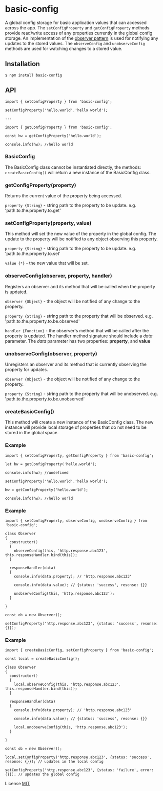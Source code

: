 # basic-config

A global config storage for basic application values that can accessed across the app. The `setConfigProperty` and 
`getConfigProperty` methods provide read/write access of any properties currently in the global config storage. An 
implementation of the [observer pattern](https://en.wikipedia.org/wiki/Observer_pattern) is used for notifying any 
updates to the stored values. The `observeConfig` and `unobserveConfig` methods are used for watching changes to a
stored value.

## Installation
``
$ npm install basic-config
``

## API
```
import { setConfigProperty } from 'basic-config';

setConfigProperty('hello.world','hello world');

---

import { getConfigProperty } from 'basic-config';

const hw = getConfigProperty('hello.world');

console.info(hw); //hello world
```

### BasicConfig
The BasicConfig class cannot be instantiated directly, the methods: `createBasicConfig()` 
will return a new instance of the BasicConfig class.

### getConfigProperty(property)
Returns the current value of the property being accessed.

`property {String}` - string path to the property to be update. e.g. 'path.to.the.property.to.get'

### setConfigProperty(property, value)
This method will set the new value of the property in the global config. The update to the property will be notified to
any object observing this property.

`property {String}` - string path to the property to be update. e.g. 'path.to.the.property.to.set'

`value {*}` - the new value that will be set.

### observeConfig(observer, property, handler)
Registers an observer and its method that will be called when the property is updated. 

`observer {Object}` - the object will be notified of any change to the property.

`property {String}` - string path to the property that will be observed. e.g. 'path.to.the.property.to.be.observed'

`handler {Function}` - the observer's method that will be called after the property is updated. The handler method 
signature should include a _data_ parameter. The _data_ parameter has two properties: **property**, and **value**

### unobserveConfig(observer, property)
Unregisters an observer and its method that is currently observing the property for updates.

`observer {Object}` - the object will be notified of any change to the property.

`property {String}` - string path to the property that will be unobserved. e.g. 'path.to.the.property.to.be.unobserved'

### createBasicConfig()
This method will create a new instance of the BasicConfig class. The new instance will provide local storage of properties 
that do not need to be stored in the global space.

### Example
```
import { setConfigProperty, getConfigProperty } from 'basic-config';

let hw = getConfigProperty('hello.world');

console.info(hw); //undefined

setConfigProperty('hello.world','hello world');

hw = getConfigProperty('hello.world');

console.info(hw); //hello world
```

### Example
```
import { setConfigProperty, observeConfig, unobserveConfig } from 'basic-config';

class Observer
{
  constructor()
  {
    observeConfig(this, 'http.response.abc123', this.responseHandler.bind(this));
  }
  
  responseHandler(data)
  {
    console.info(data.property); // 'http.response.abc123'
    
    console.info(data.value); // {status: 'success', resonse: {}}
    
    unobserveConfig(this, 'http.response.abc123');
  }
  
}

const ob = new Observer();

setConfigProperty('http.response.abc123', {status: 'success', resonse: {}});
```

### Example
```
import { createBasicConfig, setConfigProperty } from 'basic-config';

const local = createBasicConfig();

class Observer
{
  constructor()
  {
    local.observeConfig(this, 'http.response.abc123', this.responseHandler.bind(this));
  }
  
  responseHandler(data)
  {
    console.info(data.property); // 'http.response.abc123'
    
    console.info(data.value); // {status: 'success', resonse: {}}
    
    local.unobserveConfig(this, 'http.response.abc123');
  }
  
}

const ob = new Observer();

local.setConfigProperty('http.response.abc123', {status: 'success', resonse: {}}); // updates in the local config

setConfigProperty('http.response.abc123', {status: 'failure', error: {}}); // updates the global config
```

License [MIT](LICENSE)
